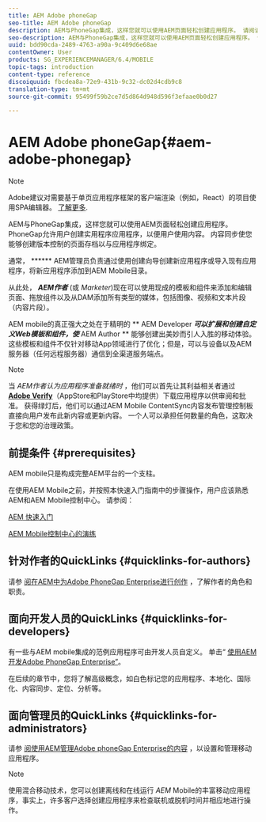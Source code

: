 ```yaml
---
title: AEM Adobe phoneGap
seo-title: AEM Adobe phoneGap
description: AEM与PhoneGap集成，这样您就可以使用AEM页面轻松创建应用程序。 请阅读本页，开始使用Adobe phoneGap Enterprise。
seo-description: AEM与PhoneGap集成，这样您就可以使用AEM页面轻松创建应用程序。 请阅读本页，开始使用Adobe phoneGap Enterprise。
uuid: bdd90cda-2489-4763-a90a-9c409d6e68ae
contentOwner: User
products: SG_EXPERIENCEMANAGER/6.4/MOBILE
topic-tags: introduction
content-type: reference
discoiquuid: fbcdea8a-72e9-431b-9c32-dc02d4cdb9c8
translation-type: tm+mt
source-git-commit: 95499f59b2ce7d5d864d948d596f3efaae0b0d27

---
```



# AEM Adobe phoneGap{#aem-adobe-phonegap}

>[!NOTE]
>
>Adobe建议对需要基于单页应用程序框架的客户端渲染（例如，React）的项目使用SPA编辑器。 [了解更多](/help/sites-developing/spa-overview.md).

AEM与PhoneGap集成，这样您就可以使用AEM页面轻松创建应用程序。 PhoneGap允许用户创建实用程序应用程序，以便用户使用内容。 内容同步使您能够创建版本控制的页面存档以与应用程序绑定。

通常， ****** AEM管理员负责通过使用创建向导创建新应用程序或导入现有应用程序，将新应用程序添加到AEM Mobile目录。

从此处， ***AEM作者*** (或 *Marketer*)现在可以使用现成的模板和组件来添加和编辑页面、拖放组件以及从DAM添加所有类型的媒体，包括图像、视频和文本片段（内容片段）。

AEM mobile的真正强大之处在于精明的 ** AEM Developer ***可以扩展和创建自定义Web模板和组件，使*** AEM Author ** 能够创建出美妙而引人入胜的移动体验。 这些模板和组件不仅针对移动App领域进行了优化；但是，可以与设备以及AEM服务器（任何远程服务器）通信到全渠道服务端点。

>[!NOTE]
>
>当 *AEM作者认为应用程序准备就绪时* ，他们可以首先让其利益相关者通过 **[Adobe Verify](/help/mobile/phonegap-mobile-quickstart.md)**（AppStore和PlayStore中均提供）下载应用程序以供审阅和批准。 获得绿灯后，他们可以通过AEM Mobile ContentSync内容发布管理控制板直接向用户发布此新内容或更新内容。 一个人可以承担任何数量的角色，这取决于您和您的治理政策。

## 前提条件 {#prerequisites}

AEM mobile只是构成完整AEM平台的一个支柱。

在使用AEM Mobile之前，并按照本快速入门指南中的步骤操作，用户应该熟悉AEM和AEM Mobile控制中心。 请参阅：

[AEM 快速入门](/help/sites-deploying/deploy.md)

[AEM Mobile控制中心的演练](/help/mobile/phonegap-authoring-apps.md)

## 针对作者的QuickLinks {#quicklinks-for-authors}

请参 [阅在AEM中为Adobe PhoneGap Enterprise进行创作](/help/mobile/phonegap.md) ，了解作者的角色和职责。

## 面向开发人员的QuickLinks {#quicklinks-for-developers}

有一些与AEM mobile集成的范例应用程序可由开发人员自定义。 单击“ [使用AEM开发Adobe PhoneGap Enterprise”](/help/mobile/developing-in-phonegap.md)。

在后续的章节中，您将了解高级概念，如白色标记您的应用程序、本地化、国际化、内容同步、定位、分析等。

## 面向管理员的QuickLinks {#quicklinks-for-administrators}

请参 [阅使用AEM管理Adobe phoneGap Enterprise的内容](/help/mobile/administer-phonegap.md) ，以设置和管理移动应用程序。

>[!NOTE]
>
>使用混合移动技术，您可以创建离线和在线运行 *AEM* Mobile的丰富移动应用程序，事实上，许多客户选择创建应用程序来检查联机或脱机时间并相应地进行操作。
